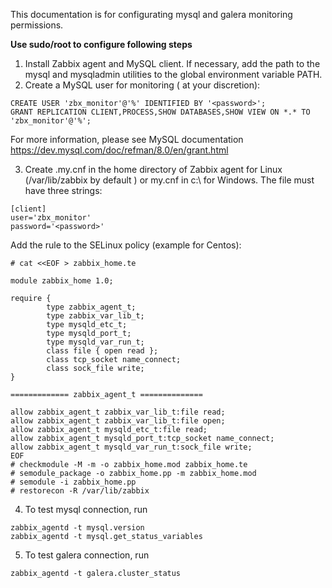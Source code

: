 This documentation is for configurating mysql and galera monitoring permissions.

**Use sudo/root to configure following steps**

1. Install Zabbix agent and MySQL client. If necessary, add the path to the mysql and mysqladmin utilities to the global environment variable PATH.
2. Create a MySQL user for monitoring (<password> at your discretion):
```
CREATE USER 'zbx_monitor'@'%' IDENTIFIED BY '<password>';
GRANT REPLICATION CLIENT,PROCESS,SHOW DATABASES,SHOW VIEW ON *.* TO 'zbx_monitor'@'%';
```
For more information, please see MySQL documentation https://dev.mysql.com/doc/refman/8.0/en/grant.html

3. Create .my.cnf in the home directory of Zabbix agent for Linux (/var/lib/zabbix by default ) or my.cnf in c:\ for Windows. The file must have three strings:
```
[client]
user='zbx_monitor'
password='<password>'
```


Add the rule to the SELinux policy (example for Centos):
```
# cat <<EOF > zabbix_home.te

module zabbix_home 1.0;

require {
        type zabbix_agent_t;
        type zabbix_var_lib_t;
        type mysqld_etc_t;
        type mysqld_port_t;
        type mysqld_var_run_t;
        class file { open read };
        class tcp_socket name_connect;
        class sock_file write;
}

============= zabbix_agent_t ==============

allow zabbix_agent_t zabbix_var_lib_t:file read;
allow zabbix_agent_t zabbix_var_lib_t:file open;
allow zabbix_agent_t mysqld_etc_t:file read;
allow zabbix_agent_t mysqld_port_t:tcp_socket name_connect;
allow zabbix_agent_t mysqld_var_run_t:sock_file write;
EOF
# checkmodule -M -m -o zabbix_home.mod zabbix_home.te
# semodule_package -o zabbix_home.pp -m zabbix_home.mod
# semodule -i zabbix_home.pp
# restorecon -R /var/lib/zabbix
```
  
4. To test mysql connection, run
  ```
  zabbix_agentd -t mysql.version
  zabbix_agentd -t mysql.get_status_variables
  ``` 
5. To test galera connection, run
  ```
  zabbix_agentd -t galera.cluster_status
  ```
